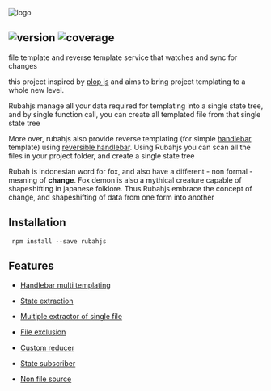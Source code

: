 ![logo](http://static.averism.com/rubahjs_banner.png)

![version](https://img.shields.io/badge/version-0.3.1-brightgreen.svg)
![coverage](https://img.shields.io/badge/coverage-49%25-c23d00.svg)
---
file template and reverse template service that watches and sync for changes

this project inspired by [plop js](https://plopjs.com/) and aims to bring project templating to a whole new level. 

Rubahjs manage all your data required for templating into a single state tree, and by single function call, you can create all templated file from that single state tree

More over, rubahjs also provide reverse templating (for simple [handlebar](https://handlebarsjs.com/) template) using [reversible handlebar](https://github.com/averman/reversible-handlebars). Using Rubahjs you can scan all the files in your project folder, and create a single state tree

Rubah is indonesian word for fox, and also have a different - non formal - meaning of **change**. Fox demon is also a mythical creature capable of shapeshifting in japanese folklore. Thus Rubahjs embrace the concept of change, and shapeshifting of data from one form into another
## Installation
``` npm install --save rubahjs```

## Features

- [Handlebar multi templating](documentation/feature/handlebarMultiTemplating.md)


- [State extraction](documentation/feature/stateExtraction.md)


- [Multiple extractor of single file](documentation/feature/multipleExtractorOfSingleFile.md)


- [File exclusion](documentation/feature/fileExclusion.md)


- [Custom reducer](documentation/feature/customReducer.md)


- [State subscriber](documentation/feature/stateSubscriber.md)


- [Non file source](documentation/feature/nonFileSource.md)


